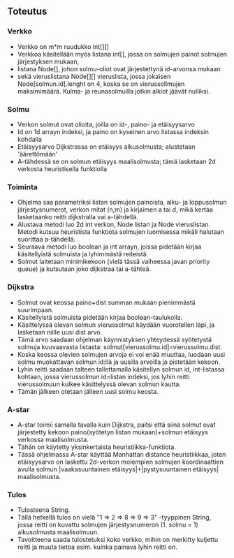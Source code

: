 ## Toteutus

### Verkko
* Verkko on m*m ruudukko int[][]
* Verkkoa käsitellään myös listana int[], jossa on solmujen painot solmujen järjestyksen mukaan,
* listana Node[], johon solmu-oliot ovat järjestettynä id-arvonsa mukaan
* sekä vieruslistana Node[][] vieruslista, jossa jokaisen Node[solmun.id].lenght on 4, koska se on vierussollmujen maksimimäärä. Kulma- ja reunasolmuilla jotkin alkiot jäävät nulliksi.

### Solmu
* Verkon solmut ovat olioita, joilla on id-, paino- ja etäisyysarvo
* Id on 1d arrayn indeksi, ja paino on kyseinen arvo listassa indeksin kohdalla
* Etäisyysarvo Dijkstrassa on etäisyys alkusolmusta; alustetaan 'äärettömään'
* A-tähdessä se on solmun etäisyys maalisolmusta; tämä lasketaan 2d verkosta heuristisella funktiolla

### Toiminta
* Ohjelma saa parametriksi listan solmujen painoista, alku- ja loppusolmun järjestysnumerot, verkon mitat (n,m) ja kirjaimen a tai d, mikä kertaa lasketaanko reitti dijkstralla vai a-tähdellä.
* Alustava metodi luo 2d int verkon, Node listan ja Node vieruslistan. Metodi kutsuu heuristista funktiota solmujen luomisessa mikäli halutaan suorittaa a-tähdellä.
* Seuraava metodi luo boolean ja int arrayn, joissa pidetään kirjaa käsitellyistä solmuista ja lyhimmästä reiteistä.
* Solmut laitetaan minimikekoon (vielä tässä vaiheessa javan priority queue) ja kutsutaan joko dijkstraa tai a-tähteä.


### Dijkstra
* Solmut ovat keossa paino+dist summan mukaan pienimmästä suurimpaan.
* Käsitellyistä solmuista pidetään kirjaa boolean-taulukolla.
* Käsittelyssä olevan solmun vierussolmut käydään vuorotellen läpi, ja lasketaan niille uusi dist arvo.
* Tämä arvo saadaan ohjelman käynnistyksen yhteydessä syötetystä solmuja kuuvaavasta listasta: solmut[vierussolmu.id]=vierussolmu.dist.
* Koska keossa olevien solmujen arvoja ei voi enää muuttaa, luodaan uusi solmu muokattavan solmun id:llä ja uusilla arvoilla ja pistetään kekoon.
* Lyhin reitti saadaan talteen tallettamalla käsitellyn solmun id, int-listassa kohtaan, jossa vierussolmun id=listan indeksi, jos lyhin reitti vierussolmuun kulkee käsittelyssä olevan solmun kautta.
* Tämän jälkeen otetaan jälleen uusi solmu keosta.

### A-star
* A-star toimii samalla tavalla kuin Dijkstra, paitsi että siinä solmut ovat järjestetty kekoon paino(syötetyn listan mukaan)+solmun etäisyys verkossa maalisolmusta.
* Tähän on käytetty yksinkertaista heuristiikka-funktiota.
* Tässä ohjelmassa A-star käyttää Manhattan distance heuristiikkaa, joten etäisyysarvo on laskettu 2d-verkon molempien solmujen koordinaattien avulla solmun |vaakasuuntainen etäisyys|+|pystysuuntainen etäisyys| maalisolmusta.

### Tulos
* Tulosteena String.
* Tällä hetkellä tulos on vielä "1 => 2 => 8 => 9 => 3" -tyyppinen String, jossa reitti on kuvattu solmujen järjestysnumeron (1. solmu = 1) alkusolmusta maalisolmuun.
* Tavoitteena saada tulostetuksi koko verkko, mihin on merkitty kuljettu reitti ja muuta tietoa esim. kuinka painava lyhin reitti on.
